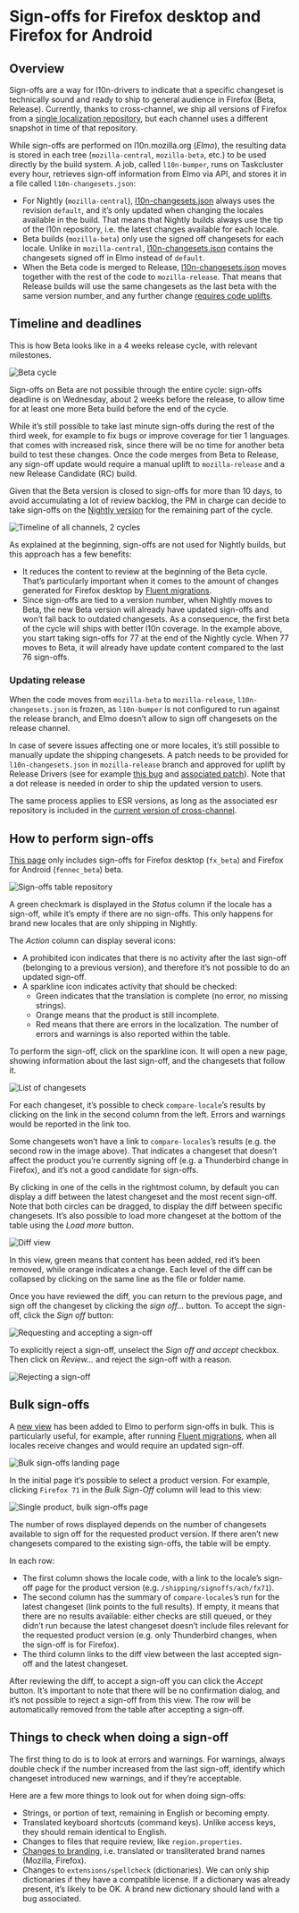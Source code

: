 # Sign-offs for Firefox desktop and Firefox for Android

<!-- toc -->

## Overview

Sign-offs are a way for l10n-drivers to indicate that a specific changeset is technically sound and ready to ship to general audience in Firefox (Beta, Release). Currently, thanks to cross-channel, we ship all versions of Firefox from a [single localization repository](https://hg.mozilla.org/l10n-central/), but each channel uses a different snapshot in time of that repository.

While sign-offs are performed on l10n.mozilla.org (*Elmo*), the resulting data is stored in each tree (`mozilla-central`, `mozilla-beta`, etc.) to be used directly by the build system. A job, called `l10n-bumper`, runs on Taskcluster every hour, retrieves sign-off information from Elmo via API, and stores it in a file called `l10n-changesets.json`:
* For Nightly (`mozilla-central`), [l10n-changesets.json](https://hg.mozilla.org/mozilla-central/file/default/browser/locales/l10n-changesets.json) always uses the revision `default`, and it’s only updated when changing the locales available in the build. That means that Nightly builds always use the tip of the l10n repository, i.e. the latest changes available for each locale.
* Beta builds (`mozilla-beta`) only use the signed off changesets for each locale. Unlike in `mozilla-central`, [l10n-changesets.json](https://hg.mozilla.org/releases/mozilla-beta/file/default/browser/locales/l10n-changesets.json) contains the changesets signed off in Elmo instead of `default`.
* When the Beta code is merged to Release, [l10n-changesets.json](https://hg.mozilla.org/releases/mozilla-release/file/default/browser/locales/l10n-changesets.json) moves together with the rest of the code to `mozilla-release`. That means that Release builds will use the same changesets as the last beta with the same version number, and any further change [requires code uplifts](#updating-release).

## Timeline and deadlines

This is how Beta looks like in a 4 weeks release cycle, with relevant milestones.

![Beta cycle](../../assets/images/signoffs/beta_cycle.png)

Sign-offs on Beta are not possible through the entire cycle: sign-offs deadline is on Wednesday, about 2 weeks before the release, to allow time for at least one more Beta build before the end of the cycle.

While it’s still possible to take last minute sign-offs during the rest of the third week, for example to fix bugs or improve coverage for tier 1 languages. that comes with increased risk, since there will be no time for another beta build to test these changes. Once the code merges from Beta to Release, any sign-off update would require a manual uplift to `mozilla-release` and a new Release Candidate (RC) build.

Given that the Beta version is closed to sign-offs for more than 10 days, to avoid accumulating a lot of review backlog, the PM in charge can decide to take sign-offs on the [Nightly version](https://l10n.mozilla.org/shipping/dashboard?tree=fennec_central&tree=fx_central) for the remaining part of the cycle.

![Timeline of all channels, 2 cycles](../../assets/images/signoffs/all_channels_timeline.png)

As explained at the beginning, sign-offs are not used for Nightly builds, but this approach has a few benefits:
* It reduces the content to review at the beginning of the Beta cycle. That’s particularly important when it comes to the amount of changes generated for Firefox desktop by [Fluent migrations](../firefox_desktop/fluent_migrations.md).
* Since sign-offs are tied to a version number, when Nightly moves to Beta, the new Beta version will already have updated sign-offs and won’t fall back to outdated changesets. As a consequence, the first beta of the cycle will ships with better l10n coverage. In the example above, you start taking sign-offs for 77 at the end of the Nightly cycle. When 77 moves to Beta, it will already have update content compared to the last 76 sign-offs.

### Updating release

When the code moves from `mozilla-beta` to `mozilla-release`, `l10n-changesets.json` is frozen, as `l10n-bumper` is not configured to run against the release branch, and Elmo doesn’t allow to sign off changesets on the release channel.

In case of severe issues affecting one or more locales, it’s still possible to manually update the shipping changesets. A patch needs to be provided for `l10n-changesets.json` in `mozilla-release` branch and approved for uplift by Release Drivers (see for example [this bug](https://bugzilla.mozilla.org/show_bug.cgi?id=1513259) and [associated patch](https://hg.mozilla.org/releases/mozilla-release/rev/308fd26a204e)). Note that a dot release is needed in order to ship the updated version to users.

The same process applies to ESR versions, as long as the associated esr repository is included in the [current version of cross-channel](https://hg.mozilla.org/users/axel_mozilla.com/cross-channel-experimental/file/tip/initial/cli/_config.py).

## How to perform sign-offs

[This page](https://l10n.mozilla.org/shipping/dashboard?tree=fennec_beta&tree=fx_beta) only includes sign-offs for Firefox desktop (`fx_beta`) and Firefox for Android (`fennec_beta`) beta.

![Sign-offs table repository](../../assets/images/signoffs/signoffs_table.png)

A green checkmark is displayed in the *Status* column if the locale has a sign-off, while it’s empty if there are no sign-offs. This only happens for brand new locales that are only shipping in Nightly.

The *Action* column can display several icons:
* A prohibited icon indicates that there is no activity after the last sign-off (belonging to a previous version), and therefore it’s not possible to do an updated sign-off.
* A sparkline icon indicates activity that should be checked:
    * Green indicates that the translation is complete (no error, no missing strings).
    * Orange means that the product is still incomplete.
    * Red means that there are errors in the localization. The number of errors and warnings is also reported within the table.

To perform the sign-off, click on the sparkline icon. It will open a new page, showing information about the last sign-off, and the changesets that follow it.

![List of changesets](../../assets/images/signoffs/changesets_table.png)

For each changeset, it’s possible to check `compare-locale`’s results by clicking on the link in the second column from the left. Errors and warnings would be reported in the link too.

Some changesets won’t have a link to `compare-locales`’s results (e.g. the second row in the image above). That indicates a changeset that doesn’t affect the product you’re currently signing off (e.g. a Thunderbird change in Firefox), and it’s not a good candidate for sign-offs.

By clicking in one of the cells in the rightmost column, by default you can display a diff between the latest changeset and the most recent sign-off. Note that both circles can be dragged, to display the diff between specific changesets. It’s also possible to load more changeset at the bottom of the table using the *Load more* button.

![Diff view](../../assets/images/signoffs/diff_view.png)

In this view, green means that content has been added, red it’s been removed, while orange indicates a change. Each level of the diff can be collapsed by clicking on the same line as the file or folder name.

Once you have reviewed the diff, you can return to the previous page, and sign off the changeset by clicking the *sign off…* button. To accept the sign-off, click the *Sign off* button:

![Requesting and accepting a sign-off](../../assets/images/signoffs/accept_signoff.png)

To explicitly reject a sign-off, unselect the *Sign off and accept* checkbox. Then click on *Review…* and reject the sign-off with a reason.

![Rejecting a sign-off](../../assets/images/signoffs/reject_signoff.png)

## Bulk sign-offs

A [new view](https://l10n.mozilla.org/shipping/drivers) has been added to Elmo to perform sign-offs in bulk. This is particularly useful, for example, after running [Fluent migrations](../firefox_desktop/fluent_migrations.md), when all locales receive changes and would require an updated sign-off.

![Bulk sign-offs landing page](../../assets/images/signoffs/drivers_view.png)

In the initial page it’s possible to select a product version. For example, clicking `Firefox 71` in the *Bulk Sign-Off* column will lead to this view:

![Single product, bulk sign-offs page](../../assets/images/signoffs/drivers_view_product.png)

The number of rows displayed depends on the number of changesets available to sign off for the requested product version. If there aren’t new changesets compared to the existing sign-offs, the table will be empty.

In each row:
* The first column shows the locale code, with a link to the locale’s sign-off page for the product version (e.g. `/shipping/signoffs/ach/fx71`).
* The second column has the summary of `compare-locales`’s run for the latest changeset (link points to the full results). If empty, it means that there are no results available: either checks are still queued, or they didn’t run because the latest changeset doesn’t include files relevant for the requested product version (e.g. only Thunderbird changes, when the sign-off is for Firefox).
* The third column links to the diff view between the last accepted sign-off and the latest changeset.

After reviewing the diff, to accept a sign-off you can click the *Accept* button. It’s important to note that there will be no confirmation dialog, and it’s not possible to reject a sign-off from this view. The row will be automatically removed from the table after accepting a sign-off.

## Things to check when doing a sign-off

The first thing to do is to look at errors and warnings. For warnings, always double check if the number increased from the last sign-off, identify which changeset introduced new warnings, and if they’re acceptable.

Here are a few more things to look out for when doing sign-offs:
* Strings, or portion of text, remaining in English or becoming empty.
* Translated keyboard shortcuts (command keys). Unlike access keys, they should remain identical to English.
* Changes to files that require review, like `region.properties`.
* [Changes to branding](https://mozilla-l10n.github.io/styleguides/mozilla_general/#brands-copyright-and-trademark), i.e. translated or transliterated brand names (Mozilla, Firefox).
* Changes to `extensions/spellcheck` (dictionaries). We can only ship dictionaries if they have a compatible license. If a dictionary was already present, it’s likely to be OK. A brand new dictionary should land with a bug associated.
